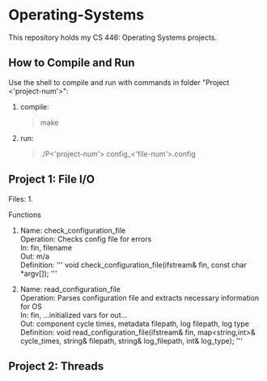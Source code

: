 # Operating-Systems

This repository holds my CS 446: Operating Systems projects.

## How to Compile and Run				  

Use the shell to compile and run with commands in folder "Project <'project-num'>":
1. compile: <br />
	> make
2. run: <br />
	> ./P<'project-num'> config_<'file-num'>.config

## Project 1: File I/O 		

Files:
1. 

Functions

1.
	Name: check_configuration_file <br />
	Operation: Checks config file for errors <br />
	In: fin, filename <br />
	Out: m/a <br />
	Definition: ''' void check_configuration_file(ifstream& fin, const char *argv[]); '''

2.
	Name: read_configuration_file <br />
	Operation: Parses configuration file and extracts necessary information for OS <br />
	In: fin, ...initialized vars for out... <br />
	Out: component cycle times, metadata filepath, log filepath, log type <br />
	Definition: void read_configuration_file(ifstream& fin, map<string,int>& cycle_times, string& filepath, string& log_filepath, int& log_type); '''


## Project 2: Threads


